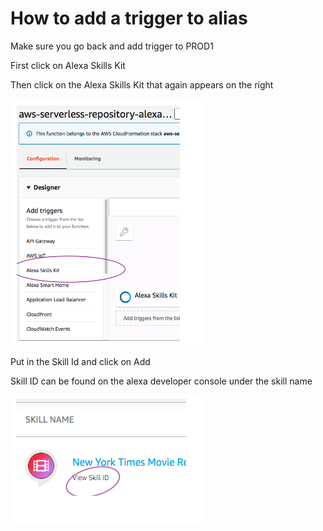 # How to add a trigger to alias

Make sure you go back and add trigger to PROD1

First click on Alexa Skills Kit

Then click on the Alexa Skills Kit that again appears on the right

![main menu](../assets/11_trigger_alexa_skills.png)

Put in the Skill Id and click on Add

Skill ID can be found on the alexa developer console under the skill name

![main menu](../assets/13_skill_id.png)